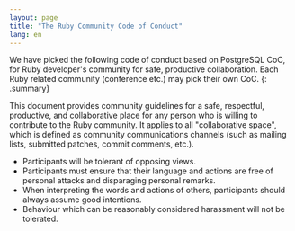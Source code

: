 ```yaml
---
layout: page
title: "The Ruby Community Code of Conduct"
lang: en
---
```


We have picked the following code of conduct based on PostgreSQL CoC, for Ruby
developer's community for safe, productive collaboration. Each Ruby related
community (conference etc.) may pick their own CoC.
{: .summary}

This document provides community guidelines for a safe, respectful, productive,
and collaborative place for any person who is willing to contribute to the Ruby
community. It applies to all "collaborative space", which is defined as
community communications channels (such as mailing lists, submitted patches,
commit comments, etc.).

 * Participants will be tolerant of opposing views.
 * Participants must ensure that their language and actions are free of personal attacks and disparaging personal remarks.
 * When interpreting the words and actions of others, participants should always assume good intentions.
 * Behaviour which can be reasonably considered harassment will not be tolerated.
